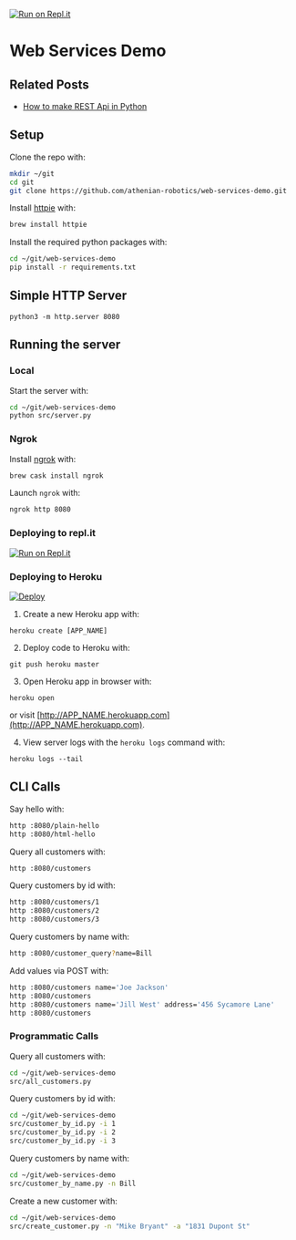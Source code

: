 [![Run on Repl.it](https://repl.it/badge/github/athenian-programming/web-services-demo)](https://repl.it/github/athenian-programming/web-services-demo)

# Web Services Demo

## Related Posts
* [How to make REST Api in Python](https://repl.it/talk/learn/How-to-make-Rest-Api-in-Python/9038)

## Setup

Clone the repo with:
```bash
mkdir ~/git
cd git
git clone https://github.com/athenian-robotics/web-services-demo.git
```

Install [httpie](https://httpie.org) with:
```bash
brew install httpie
```

Install the required python packages with:

```bash
cd ~/git/web-services-demo
pip install -r requirements.txt
```

## Simple HTTP Server

```shell
python3 -m http.server 8080
```

## Running the server

### Local

Start the server with:

```bash
cd ~/git/web-services-demo
python src/server.py
```

### Ngrok 

Install [ngrok](https://ngrok.com) with:
```bash
brew cask install ngrok
```

Launch `ngrok` with:
```bash
ngrok http 8080
```
 
### Deploying to repl.it
 [![Run on Repl.it](https://repl.it/badge/github/athenian-programming/web-services-demo)](https://repl.it/github/athenian-programming/web-services-demo)


### Deploying to Heroku

[![Deploy](https://www.herokucdn.com/deploy/button.svg)](https://heroku.com/deploy)

1) Create a new Heroku app with:
```
heroku create [APP_NAME]
```

2) Deploy code to Heroku with:
```
git push heroku master
```

3) Open Heroku app in browser with:
```
heroku open
```
or visit [http://APP_NAME.herokuapp.com](http://APP_NAME.herokuapp.com).

4) View server logs with the `heroku logs` command with:
```
heroku logs --tail
```

## CLI Calls

Say hello with:
```bash
http :8080/plain-hello
http :8080/html-hello
```

Query all customers with:
```bash
http :8080/customers
```

Query customers by id with:
```bash
http :8080/customers/1
http :8080/customers/2
http :8080/customers/3
```

Query customers by name with:
```bash
http :8080/customer_query?name=Bill
```

Add values via POST with:
```bash
http :8080/customers name='Joe Jackson' 
http :8080/customers
http :8080/customers name='Jill West' address='456 Sycamore Lane'
http :8080/customers
```

### Programmatic Calls

Query all customers with:
```bash
cd ~/git/web-services-demo
src/all_customers.py
```

Query customers by id with:
```bash
cd ~/git/web-services-demo
src/customer_by_id.py -i 1
src/customer_by_id.py -i 2
src/customer_by_id.py -i 3
```

Query customers by name with:
```bash
cd ~/git/web-services-demo
src/customer_by_name.py -n Bill
```

Create a new customer with:
```bash
cd ~/git/web-services-demo
src/create_customer.py -n "Mike Bryant" -a "1831 Dupont St"
```